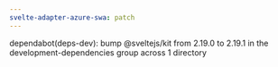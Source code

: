 ```yaml
---
svelte-adapter-azure-swa: patch
---
```


dependabot(deps-dev): bump @sveltejs/kit from 2.19.0 to 2.19.1 in the development-dependencies group across 1 directory
